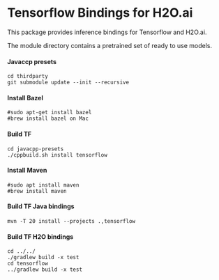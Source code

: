 # Tensorflow Bindings for H2O.ai

This package provides inference bindings for Tensorflow and H2O.ai.

The module directory contains a pretrained set of ready to use models. 


#### Javaccp presets
```
cd thirdparty
git submodule update --init --recursive
```

#### Install Bazel
```
#sudo apt-get install bazel
#brew install bazel on Mac
```


#### Build TF 
```
cd javacpp-presets
./cppbuild.sh install tensorflow
```

#### Install Maven
```
#sudo apt install maven
#brew install maven
```

#### Build TF Java bindings
```
mvn -T 20 install --projects .,tensorflow
```

#### Build TF H2O bindings
```
cd ../../
./gradlew build -x test
cd tensorflow
../gradlew build -x test
```
